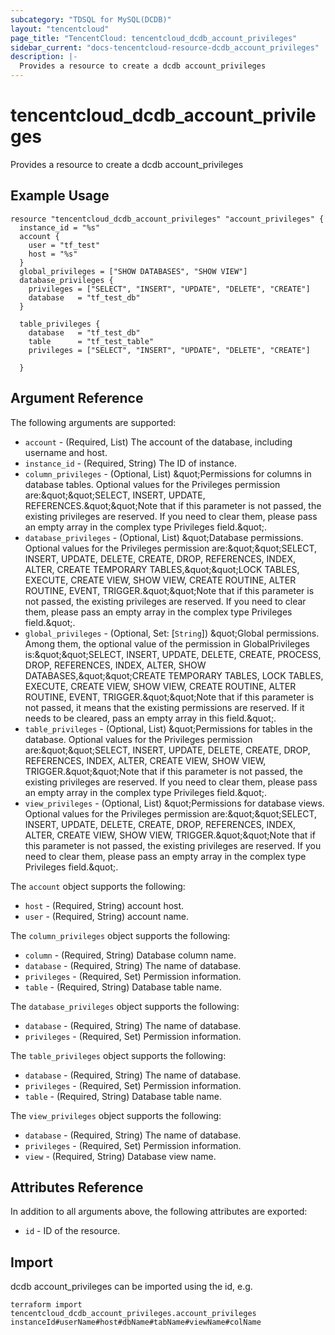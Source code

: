 ```yaml
---
subcategory: "TDSQL for MySQL(DCDB)"
layout: "tencentcloud"
page_title: "TencentCloud: tencentcloud_dcdb_account_privileges"
sidebar_current: "docs-tencentcloud-resource-dcdb_account_privileges"
description: |-
  Provides a resource to create a dcdb account_privileges
---
```


# tencentcloud_dcdb_account_privileges

Provides a resource to create a dcdb account_privileges

## Example Usage

```hcl
resource "tencentcloud_dcdb_account_privileges" "account_privileges" {
  instance_id = "%s"
  account {
    user = "tf_test"
    host = "%s"
  }
  global_privileges = ["SHOW DATABASES", "SHOW VIEW"]
  database_privileges {
    privileges = ["SELECT", "INSERT", "UPDATE", "DELETE", "CREATE"]
    database   = "tf_test_db"
  }

  table_privileges {
    database   = "tf_test_db"
    table      = "tf_test_table"
    privileges = ["SELECT", "INSERT", "UPDATE", "DELETE", "CREATE"]

  }
```

## Argument Reference

The following arguments are supported:

* `account` - (Required, List) The account of the database, including username and host.
* `instance_id` - (Required, String) The ID of instance.
* `column_privileges` - (Optional, List) &amp;quot;Permissions for columns in database tables. Optional values for the Privileges permission are:&amp;quot;&amp;quot;SELECT, INSERT, UPDATE, REFERENCES.&amp;quot;&amp;quot;Note that if this parameter is not passed, the existing privileges are reserved. If you need to clear them, please pass an empty array in the complex type Privileges field.&amp;quot;.
* `database_privileges` - (Optional, List) &amp;quot;Database permissions. Optional values for the Privileges permission are:&amp;quot;&amp;quot;SELECT, INSERT, UPDATE, DELETE, CREATE, DROP, REFERENCES, INDEX, ALTER, CREATE TEMPORARY TABLES,&amp;quot;&amp;quot;LOCK TABLES, EXECUTE, CREATE VIEW, SHOW VIEW, CREATE ROUTINE, ALTER ROUTINE, EVENT, TRIGGER.&amp;quot;&amp;quot;Note that if this parameter is not passed, the existing privileges are reserved. If you need to clear them, please pass an empty array in the complex type Privileges field.&amp;quot;.
* `global_privileges` - (Optional, Set: [`String`]) &amp;quot;Global permissions. Among them, the optional value of the permission in GlobalPrivileges is:&amp;quot;&amp;quot;SELECT, INSERT, UPDATE, DELETE, CREATE, PROCESS, DROP, REFERENCES, INDEX, ALTER, SHOW DATABASES,&amp;quot;&amp;quot;CREATE TEMPORARY TABLES, LOCK TABLES, EXECUTE, CREATE VIEW, SHOW VIEW, CREATE ROUTINE, ALTER ROUTINE, EVENT, TRIGGER.&amp;quot;&amp;quot;Note that if this parameter is not passed, it means that the existing permissions are reserved. If it needs to be cleared, pass an empty array in this field.&amp;quot;.
* `table_privileges` - (Optional, List) &amp;quot;Permissions for tables in the database. Optional values for the Privileges permission are:&amp;quot;&amp;quot;SELECT, INSERT, UPDATE, DELETE, CREATE, DROP, REFERENCES, INDEX, ALTER, CREATE VIEW, SHOW VIEW, TRIGGER.&amp;quot;&amp;quot;Note that if this parameter is not passed, the existing privileges are reserved. If you need to clear them, please pass an empty array in the complex type Privileges field.&amp;quot;.
* `view_privileges` - (Optional, List) &amp;quot;Permissions for database views. Optional values for the Privileges permission are:&amp;quot;&amp;quot;SELECT, INSERT, UPDATE, DELETE, CREATE, DROP, REFERENCES, INDEX, ALTER, CREATE VIEW, SHOW VIEW, TRIGGER.&amp;quot;&amp;quot;Note that if this parameter is not passed, the existing privileges are reserved. If you need to clear them, please pass an empty array in the complex type Privileges field.&amp;quot;.

The `account` object supports the following:

* `host` - (Required, String) account host.
* `user` - (Required, String) account name.

The `column_privileges` object supports the following:

* `column` - (Required, String) Database column name.
* `database` - (Required, String) The name of database.
* `privileges` - (Required, Set) Permission information.
* `table` - (Required, String) Database table name.

The `database_privileges` object supports the following:

* `database` - (Required, String) The name of database.
* `privileges` - (Required, Set) Permission information.

The `table_privileges` object supports the following:

* `database` - (Required, String) The name of database.
* `privileges` - (Required, Set) Permission information.
* `table` - (Required, String) Database table name.

The `view_privileges` object supports the following:

* `database` - (Required, String) The name of database.
* `privileges` - (Required, Set) Permission information.
* `view` - (Required, String) Database view name.

## Attributes Reference

In addition to all arguments above, the following attributes are exported:

* `id` - ID of the resource.



## Import

dcdb account_privileges can be imported using the id, e.g.

```
terraform import tencentcloud_dcdb_account_privileges.account_privileges instanceId#userName#host#dbName#tabName#viewName#colName
```

